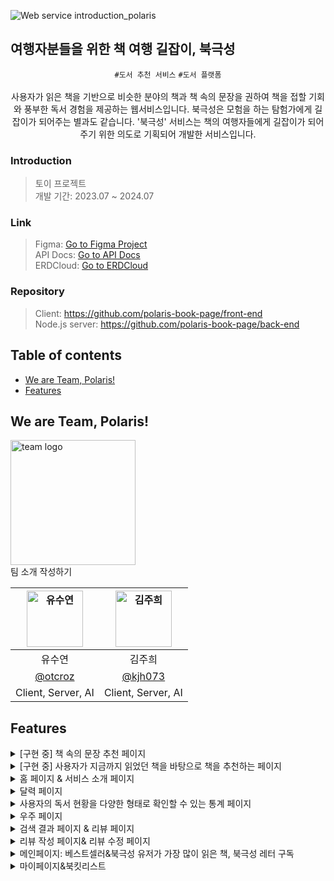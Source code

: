 ![Web service introduction_polaris](https://github.com/polaris-book-page/.github/assets/79989242/4cae2c28-a55e-4a04-8f5a-cadb0f913ed0)
## 여행자분들을 위한 책 여행 길잡이, 북극성


<div align="center">
	

`#도서 추천 서비스` `#도서 플랫폼` <br /> <br />
사용자가 읽은 책을 기반으로 비슷한 분야의 책과 책 속의 문장을 권하여 책을 접할 기회와 풍부한 독서 경험을 제공하는 웹서비스입니다.
북극성은 모험을 하는 탐험가에게 길잡이가 되어주는 별과도 같습니다. '북극성' 서비스는 책의 여행자들에게 길잡이가 되어주기 위한 의도로 기획되어 개발한 서비스입니다.

</div>

### Introduction
> 토이 프로젝트 <br />
> 개발 기간: 2023.07 ~ 2024.07

### Link
> Figma: [Go to Figma Project](https://www.figma.com/file/O5JLYhvCr1YMbm2aiyCCzb/UI-design?type=design&node-id=0%3A1&mode=design&t=ae3UX72EPQPJoHAf-1) <br />
> API Docs: [Go to API Docs](https://otcrotcr.notion.site/API-73cd18c8d29244dfb9a95f636cf44b49?pvs=4) <br />
> ERDCloud: [Go to ERDCloud](https://www.erdcloud.com/d/MXc5keNYFxAeHLSNi) <br />


### Repository
> Client: https://github.com/polaris-book-page/front-end <br />
> Node.js server: https://github.com/polaris-book-page/back-end <br/>

## Table of contents
- [We are Team, Polaris!](#we-are-team-polaris)
- [Features](#features)

## We are Team, Polaris!
<img src="https://github.com/polaris-book-page/.github/assets/79989242/b2863072-f286-49c6-b7db-98f22224c96e" width="200px" alt="team logo"> <br />
팀 소개 작성하기

| <img src="https://avatars.githubusercontent.com/u/79989242?s=96&v=4" width=90px alt="유수연"/>  | <img src="https://avatars.githubusercontent.com/u/82260747?v=4" width=90px alt="김주희"/>  |
| :-----: | :-----: |
| 유수연 | 김주희  |
| [@otcroz](https://github.com/otcroz) | [@kjh073](https://github.com/kjh073)  |
|Client, Server, AI|Client, Server, AI|

## Features
<details>
<summary>[구현 중] 책 속의 문장 추천 페이지</summary>
<div markdown="1">
	
![image](https://github.com/polaris-book-page/.github/assets/79989242/b5376842-47fe-43f2-90b8-faeffd9a0baf)

  - 북극성 유저들이 작성한 인용구 중에 임의로 4개의 인용구를 사용자에게 보여줍니다.
  - 사용자는 4개의 인용구 중 하나의 인용구를 선택하여 책을 추천받을 수 있습니다.
</div>
</details>
<details>
<summary>[구현 중] 사용자가 지금까지 읽었던 책을 바탕으로 책을 추천하는 페이지</summary>
<div markdown="1">
  - 사용자가 지금까지 읽었던 책들의 별점, 카테고리를 분석하여 책을 추천해주는 페이지입니다.
</div>
</details>

<details>
<summary>홈 페이지 & 서비스 소개 페이지</summary>
<div markdown="1">
	
![_2024_07_10_10_13_39_313-ezgif com-video-to-gif-converter](https://github.com/polaris-book-page/.github/assets/79989242/17c426bc-6e62-4d19-a4d1-9159b4d699fb)

  - 웹페이지에 접속하면 보이는 페이지로, 북극성 페이지에 대한 소개를 볼 수 있다.
  - 사용자들이 작성한 인용구들이 아래로 떨어지는 애니메이션을 구현
</div>
</details>

<details>
<summary>달력 페이지</summary>
<div markdown="1">
	
![_2024_07_10_10_34_25_980-ezgif com-video-to-gif-converter](https://github.com/polaris-book-page/.github/assets/79989242/db890263-5b80-4654-ac58-8ea30e7f80f6)

  - 사용자가 작성한 리뷰를 달력 형식으로 확인할 수 있습니다. 달력에는 사용자가 책을 다 읽은 날을 기준으로 책 표지가 보이며, 표지를 클릭했을 때 사용자가 작성한 리뷰 상세 페이지로 이동합니다.
</div>
</details>

<details>
<summary>사용자의 독서 현황을 다양한 형태로 확인할 수 있는 통계 페이지</summary>
<div markdown="1">
	
![_2024_07_10_10_31_22_251-ezgif com-video-to-gif-converter](https://github.com/polaris-book-page/.github/assets/79989242/11f1c351-88be-4e8b-82c2-bd3592d8def7)

  - 사용자가 읽은 책을 통계적으로 시각화합니다.
  - 파이차트를 활용하여 사용자가 읽은 책의 분야와 종이책/전자책 여부를 확인할 수 있습니다.
  - 목표 권수를 설정하여 로켓이 상승하는 것을 확인하여 사용자의 독서를 독려할 수 있습니다.
</div>
</details>

<details>
<summary>우주 페이지</summary>
<div markdown="1">
	
![ezgif com-video-to-gif-converter](https://github.com/polaris-book-page/.github/assets/79989242/5e75b741-b414-4182-aad3-8c067fc2016f)
  - 사용자가 읽은 책들을 우주 궤도에서 확인할 수 있습니다. 
</div>
</details>
<details>
<summary>검색 결과 페이지 & 리뷰 페이지</summary>
<div markdown="1">
	
![_2024_07_10_10_16_03_646-ezgif com-video-to-gif-converter](https://github.com/polaris-book-page/.github/assets/79989242/fd59c0a2-eff0-495d-b84d-809aa3fd01ad)

  -  사용자가 검색을 하면 키워드에 대한 검색결과를 확인할 수 있습니다.
  -  필터링 기능을 통해 카테고리별, 정확도/인기순/최신순 등 별로 확인할 수 있습니다.
  -  리뷰 페이지는 특정 책을 읽은 사람들의 리뷰를 모아 확인할 수 있습니다.
</div>
</details>

<details>
<summary>리뷰 작성 페이지& 리뷰 수정 페이지</summary>
<div markdown="1">
	
![_2024_07_10_10_35_21_103-ezgif com-video-to-gif-converter](https://github.com/polaris-book-page/.github/assets/79989242/5f00e792-b0e8-41f3-a876-7da3f6994e40)

- 사용자가 책을 다 읽었을 때 리뷰를 작성할 수 있습니다.
- 책을 읽기 시작한 날짜, 다 읽은 날짜, 인용구, 리뷰를 작성할 수 있으며 행성 이미지는 선택할 수 있습니다.
- 행성 이미지는 추후에 우주 페이지에서 확인할 수 있습니다.

</div>
</details>

<details>
<summary>메인페이지: 베스트셀러&북극성 유저가 가장 많이 읽은 책, 북극성 레터 구독</summary>
<div markdown="1">
	
![_2024_07_10_10_19_06_217-ezgif com-video-to-gif-converter](https://github.com/polaris-book-page/.github/assets/79989242/08a1844a-aa45-4ba4-b9f1-fa8439ded932)


- 베스트셀러&북극성 유저가 가장 많이 읽은 책
  - 베스트셀러를 확인할 수 있습니다.(알라딘 API 구현)
  - 북극성 유저가 가장 많이 읽은 책을 확인할 수 있습니다.
- [구현 중, 구현된 API와의 연결 예정] 북극성레터 구독 기능
  - 북극성 에디터가 작성한 책 소개와 리뷰를 한 달에 한 번씩 메일로 보내드립니다.
  - 이메일과 사용자 이름을 입력하면 레터 구독이 됩니다.
  - 북극성의 비회원도 체험할 수 있는 기능입니다.

</div>
</details>

<details>
<summary>마이페이지&북킷리스트</summary>
<div markdown="1">
	
![_2024_07_10_10_23_28_479-ezgif com-video-to-gif-converter](https://github.com/polaris-book-page/.github/assets/79989242/f9f96769-a8d7-48e7-bfec-4271ea0e3dd0)

- 마이페이지
  - 사용자 정보를 확인할 수 있습니다. 
  - 사용자의 닉네임과 프로필을 변경할 수 있습니다.
  - 사용자의 가입일을 티켓 형식으로 확인할 수 있습니다.
  - 최근에 추가한 북킷리스트에 6권을 확인할 수 있습니다.
- 북킷리스트
  - 사용자가 좋아요를 누른 책을 확인할 수 있습니다

</div>
</details>
